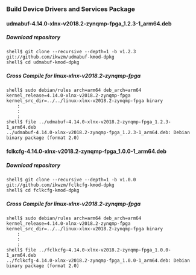 ### Build Device Drivers and Services Package

#### udmabuf-4.14.0-xlnx-v2018.2-zynqmp-fpga_1.2.3-1_arm64.deb

##### Download repository

```console
shell$ git clone --recursive --depth=1 -b v1.2.3 git://github.com/ikwzm/udmabuf-kmod-dpkg
shell$ cd udmabuf-kmod-dpkg
```

##### Cross Compile for linux-xlnx-v2018.2-zynqmp-fpga

```console
shell$ sudo debian/rules arch=arm64 deb_arch=arm64 kernel_release=4.14.0-xlnx-v2018.2-zynqmp-fpga kernel_src_dir=../../linux-xlnx-v2018.2-zynqmp-fpga binary
    :
    :
    :
shell$ file ../udmabuf-4.14.0-xlnx-v2018.2-zynqmp-fpga_1.2.3-1_arm64.deb
../udmabuf-4.14.0-xlnx-v2018.2-zynqmp-fpga_1.2.3-1_arm64.deb: Debian binary package (format 2.0)
```

#### fclkcfg-4.14.0-xlnx-v2018.2-zynqmp-fpga_1.0.0-1_arm64.deb

##### Download repository

```console
shell$ git clone --recursive --depth=1 -b v1.0.0 git://github.com/ikwzm/fclkcfg-kmod-dpkg
shell$ cd fclkcfg-kmod-dpkg
```

##### Cross Compile for linux-xlnx-v2018.2-zynqmp-fpga

```console
shell$ sudo debian/rules arch=arm64 deb_arch=arm64 kernel_release=4.14.0-xlnx-v2018.2-zynqmp-fpga kernel_src_dir=../../linux-xlnx-v2018.2-zynqmp-fpga binary
    :
    :
    :
shell$ file ../fclkcfg-4.14.0-xlnx-v2018.2-zynqmp-fpga_1.0.0-1_arm64.deb
../fclkcfg-4.14.0-xlnx-v2018.2-zynqmp-fpga_1.0.0-1_arm64.deb: Debian binary package (format 2.0)
```


